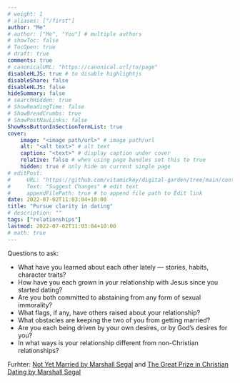 ```yaml
---
# weight: 1
# aliases: ["/first"]
author: "Me"
# author: ["Me", "You"] # multiple authors
# showToc: false
# TocOpen: true
# draft: true
comments: true
# canonicalURL: "https://canonical.url/to/page"
disableHLJS: true # to disable highlightjs
disableShare: false
disableHLJS: false
hideSummary: false
# searchHidden: true
# ShowReadingTime: false
# ShowBreadCrumbs: true
# ShowPostNavLinks: false
ShowRssButtonInSectionTermList: true
cover:
    image: "<image path/url>" # image path/url
    alt: "<alt text>" # alt text
    caption: "<text>" # display caption under cover
    relative: false # when using page bundles set this to true
    hidden: true # only hide on current single page
# editPost:
#     URL: "https://github.com/vitamickey/digital-garden/tree/main/content"
#     Text: "Suggest Changes" # edit text
#     appendFilePath: true # to append file path to Edit link
date: 2022-07-02T11:03:04+10:00
title: "Pursue clarity in dating"
# description: ""
tags: ["relationships"]
lastmod: 2022-07-02T11:03:04+10:00
# math: true
---
```


Questions to ask:
- What have you learned about each other lately — stories, habits, character traits?
- How have you each grown in your relationship with Jesus since you started dating?
- Are you both committed to abstaining from any form of sexual immorality?
- What flags, if any, have others raised about your relationship?
- What obstacles are keeping the two of you from getting married?
- Are you each being driven by your own desires, or by God’s desires for you?
- In what ways is your relationship different from non-Christian relationships?

Furhter: [Not Yet Married by Marshall Segal](https://www.desiringgod.org/books/not-yet-married) and [The Great Prize in Christian Dating by Marshall Segal](https://www.desiringgod.org/articles/the-great-prize-in-christian-dating)
